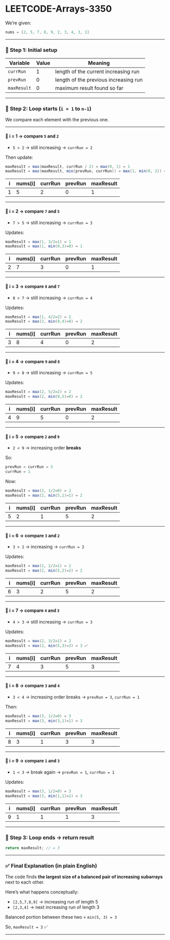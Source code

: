 # LEETCODE-Arrays-3350
We’re given:

```java
nums = [2, 5, 7, 8, 9, 2, 3, 4, 3, 1]
```

---

### 🧩 Step 1: Initial setup

| Variable    | Value | Meaning                               |
| ----------- | ----- | ------------------------------------- |
| `currRun`   | 1     | length of the current increasing run  |
| `prevRun`   | 0     | length of the previous increasing run |
| `maxResult` | 0     | maximum result found so far           |

---

### 🧩 Step 2: Loop starts (`i = 1` to `n-1`)

We compare each element with the previous one.

---

#### 🔸 **i = 1** → compare `5` and `2`

* `5 > 2` → still increasing
  → `currRun = 2`

Then update:

```java
maxResult = max(maxResult, currRun / 2) = max(0, 1) = 1
maxResult = max(maxResult, min(prevRun, currRun)) = max(1, min(0, 2)) = 1
```

| i | nums[i] | currRun | prevRun | maxResult |
| - | ------- | ------- | ------- | --------- |
| 1 | 5       | 2       | 0       | 1         |

---

#### 🔸 **i = 2** → compare `7` and `5`

* `7 > 5` → still increasing
  → `currRun = 3`

Updates:

```java
maxResult = max(1, 3/2=1) = 1
maxResult = max(1, min(0,3)=0) = 1
```

| i | nums[i] | currRun | prevRun | maxResult |
| - | ------- | ------- | ------- | --------- |
| 2 | 7       | 3       | 0       | 1         |

---

#### 🔸 **i = 3** → compare `8` and `7`

* `8 > 7` → still increasing
  → `currRun = 4`

Updates:

```java
maxResult = max(1, 4/2=2) = 2
maxResult = max(2, min(0,4)=0) = 2
```

| i | nums[i] | currRun | prevRun | maxResult |
| - | ------- | ------- | ------- | --------- |
| 3 | 8       | 4       | 0       | 2         |

---

#### 🔸 **i = 4** → compare `9` and `8`

* `9 > 8` → still increasing
  → `currRun = 5`

Updates:

```java
maxResult = max(2, 5/2=2) = 2
maxResult = max(2, min(0,5)=0) = 2
```

| i | nums[i] | currRun | prevRun | maxResult |
| - | ------- | ------- | ------- | --------- |
| 4 | 9       | 5       | 0       | 2         |

---

#### 🔸 **i = 5** → compare `2` and `9`

* `2 < 9` → increasing order **breaks**

So:

```java
prevRun = currRun = 5
currRun = 1
```

Now:

```java
maxResult = max(2, 1/2=0) = 2
maxResult = max(2, min(5,1)=1) = 2
```

| i | nums[i] | currRun | prevRun | maxResult |
| - | ------- | ------- | ------- | --------- |
| 5 | 2       | 1       | 5       | 2         |

---

#### 🔸 **i = 6** → compare `3` and `2`

* `3 > 2` → increasing
  → `currRun = 2`

Updates:

```java
maxResult = max(2, 2/2=1) = 2
maxResult = max(2, min(5,2)=2) = 2
```

| i | nums[i] | currRun | prevRun | maxResult |
| - | ------- | ------- | ------- | --------- |
| 6 | 3       | 2       | 5       | 2         |

---

#### 🔸 **i = 7** → compare `4` and `3`

* `4 > 3` → still increasing
  → `currRun = 3`

Updates:

```java
maxResult = max(2, 3/2=1) = 2
maxResult = max(2, min(5,3)=3) = 3 ✅
```

| i | nums[i] | currRun | prevRun | maxResult |
| - | ------- | ------- | ------- | --------- |
| 7 | 4       | 3       | 5       | 3         |

---

#### 🔸 **i = 8** → compare `3` and `4`

* `3 < 4` → increasing order breaks
  → `prevRun = 3`, `currRun = 1`

Then:

```java
maxResult = max(3, 1/2=0) = 3
maxResult = max(3, min(3,1)=1) = 3
```

| i | nums[i] | currRun | prevRun | maxResult |
| - | ------- | ------- | ------- | --------- |
| 8 | 3       | 1       | 3       | 3         |

---

#### 🔸 **i = 9** → compare `1` and `3`

* `1 < 3` → break again
  → `prevRun = 1`, `currRun = 1`

Updates:

```java
maxResult = max(3, 1/2=0) = 3
maxResult = max(3, min(1,1)=1) = 3
```

| i | nums[i] | currRun | prevRun | maxResult |
| - | ------- | ------- | ------- | --------- |
| 9 | 1       | 1       | 1       | 3         |

---

### 🧩 Step 3: Loop ends → return result

```java
return maxResult; // = 3
```

---

### ✅ Final Explanation (in plain English)

The code finds **the largest size of a balanced pair of increasing subarrays** next to each other.

Here’s what happens conceptually:

* `[2,5,7,8,9]` → increasing run of length 5
* `[2,3,4]` → next increasing run of length 3

Balanced portion between these two = `min(5, 3) = 3`

So, `maxResult = 3` ✅

---
